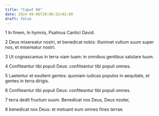 ```yaml
---
title: "Caput 66"
date: 2024-09-06T20:00:52+02:00
draft: false
---
```



1 In finem, In hymnis, Psalmus Cantici David.

2 Deus misereatur nostri, et benedicat nobis: illuminet vultum suum super nos, et misereatur nostri.

3 Ut cognascamus in terra viam tuam: in omnibus gentibus salutare tuum.

4 Confiteantur tibi populi Deus: confiteantur tibi populi omnes.

5 Laetentur et exultent gentes: quoniam iudicas populos in aequitate, et gentes in terra dirigis.

6 Confiteantur tibi populi Deus: confiteantur tibi populi omnes.

7 terra dedit fructum suum. Benedicat nos Deus, Deus noster,

8 benedicat nos Deus: et metuant eum omnes fines terrae.

